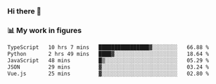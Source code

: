 ### Hi there 👋

### 📊 My work in figures

<!--START_SECTION:waka-->

```txt
TypeScript   10 hrs 7 mins   ████████████████▓░░░░░░░░   66.88 %
Python       2 hrs 49 mins   ████▓░░░░░░░░░░░░░░░░░░░░   18.64 %
JavaScript   48 mins         █▒░░░░░░░░░░░░░░░░░░░░░░░   05.29 %
JSON         29 mins         ▓░░░░░░░░░░░░░░░░░░░░░░░░   03.24 %
Vue.js       25 mins         ▓░░░░░░░░░░░░░░░░░░░░░░░░   02.80 %
```

<!--END_SECTION:waka-->
